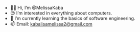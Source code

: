 - 👋🏾 Hi, I’m @MelissaKaba
- 😍 I’m interested in everything about computers.
- 🌱 I’m currently learning the basics of software engineering.
- 📫 Email: kabalisamelissa2@gmail.com

<!---
MelissaKaba/MelissaKaba is a ✨ special ✨ repository because its `README.md` (this file) appears on your GitHub profile.
You can click the Preview link to take a look at your changes.
--->
